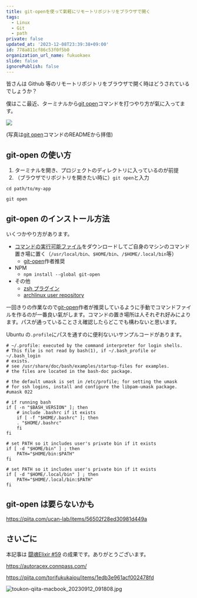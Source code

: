 ```yaml
---
title: git-openを使って氣軽にリモートリポジトリをブラウザで開く
tags:
  - Linux
  - Git
  - path
private: false
updated_at: '2023-12-08T23:39:38+09:00'
id: 778a811cf86c53f0f5b0
organization_url_name: fukuokaex
slide: false
ignorePublish: false
---
```


皆さんは Github 等のリモートリポジトリをブラウザで開く時はどうされているでしょうか？

僕はここ最近、ターミナルから[git open][git-open]コマンドを打つやり方が氣に入ってます。

[![](https://user-images.githubusercontent.com/39191/33507513-f60041ae-d6a9-11e7-985c-ab296d6a5b0f.gif)][git-open]

(写真は[git open][git-open]コマンドのREADMEから拝借)

## git-open の使い方

1. ターミナルを開き、プロジェクトのディレクトリに入っているのが前提
1. （ブラウザでリポジトリを開きたい時に）`git open`と入力

```shell:terminal
cd path/to/my-app

git open
```

## git-open のインストール方法

いくつかやり方があります。

- [コマンドの実行可能ファイル](https://raw.githubusercontent.com/paulirish/git-open/master/git-open)をダウンロードしてご自身のマシンのコマンド置き場に置く（`/usr/local/bin`、`$HOME/bin`、`/$HOME/.local/bin`等）
  - [git-open]作者推奨
- NPM
  - `npm install --global git-open`
- その他
  - [zsh プラグイン](https://github.com/paulirish/git-open#zsh)
  - [archlinux user repository](https://aur.archlinux.org/packages/git-open)

一回きりの作業なので[git-open]作者が推奨しているように手動でコマンドファイルを作るのが一番良い氣がします。コマンドの置き場所は人それぞれ好みによります。パスが通っていることさえ確認したらどこでも構わないと思います。

Ubuntu の`.profile`にパスを通すのに便利ないいサンプルコードがあります。

```shell:.profile
# ~/.profile: executed by the command interpreter for login shells.
# This file is not read by bash(1), if ~/.bash_profile or ~/.bash_login
# exists.
# see /usr/share/doc/bash/examples/startup-files for examples.
# the files are located in the bash-doc package.

# the default umask is set in /etc/profile; for setting the umask
# for ssh logins, install and configure the libpam-umask package.
#umask 022

# if running bash
if [ -n "$BASH_VERSION" ]; then
    # include .bashrc if it exists
    if [ -f "$HOME/.bashrc" ]; then
	. "$HOME/.bashrc"
    fi
fi

# set PATH so it includes user's private bin if it exists
if [ -d "$HOME/bin" ] ; then
    PATH="$HOME/bin:$PATH"
fi

# set PATH so it includes user's private bin if it exists
if [ -d "$HOME/.local/bin" ] ; then
    PATH="$HOME/.local/bin:$PATH"
fi
```

## git-open は要らないかも

https://qiita.com/ucan-lab/items/56502f28ed30981d449a

[git-open]: https://github.com/paulirish/git-open

## さいごに

本記事は [闘魂Elixir #59](https://autoracex.connpass.com/event/300542/) の成果です。ありがとうございます。

https://autoracex.connpass.com/

https://qiita.com/torifukukaiou/items/1edb3e961acf002478fd

![toukon-qiita-macbook_20230912_091808.jpg](https://qiita-image-store.s3.ap-northeast-1.amazonaws.com/0/82804/fd5c55ec-4fe0-8af6-59bc-bab1ef3d182b.jpeg)
